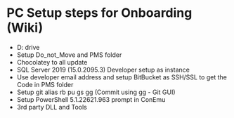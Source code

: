 # PC Setup steps for Onboarding (Wiki)
- D: drive
- Setup Do_not_Move and PMS folder
- Chocolatey to all update
- SQL Server 2019 (15.0.2095.3) Developer setup as instance
- Use developer email address and setup BitBucket as SSH/SSL to get the Code in PMS folder
- Setup git alias rb pu gs gg (Commit using gg - Git GUI)
- Setup PowerShell 5.1.22621.963 prompt in ConEmu
- 3rd party DLL and Tools
